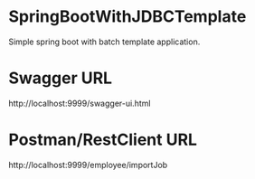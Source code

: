 # SpringBootWithJDBCTemplate

Simple spring boot with batch template application.

# Swagger URL
http://localhost:9999/swagger-ui.html

# Postman/RestClient URL
http://localhost:9999/employee/importJob
